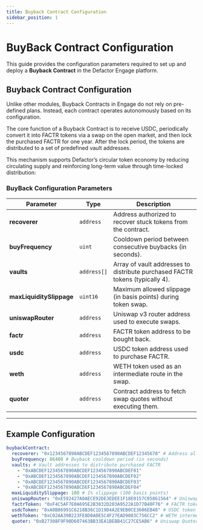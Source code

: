 ```yaml
---
title: Buyback Contract Configuration
sidebar_position: 1
---
```


# BuyBack Contract Configuration

This guide provides the configuration parameters required to set up and deploy a **Buyback Contract** in the Defactor Engage platform.

## Buyback Contract Configuration

Unlike other modules, Buyback Contracts in Engage do not rely on pre-defined plans. Instead, each contract operates autonomously based on its configuration.

The core function of a Buyback Contract is to receive USDC, periodically convert it into FACTR tokens via a swap on the open market, and then lock the purchased FACTR for one year. After the lock period, the tokens are distributed to a set of predefined vault addresses.

This mechanism supports Defactor’s circular token economy by reducing circulating supply and reinforcing long-term value through time-locked distribution:

### **BuyBack Configuration Parameters**

| Parameter                | Type        | Description                                                                  |
| ------------------------ | ----------- | ---------------------------------------------------------------------------- |
| **recoverer**            | `address`   | Address authorized to recover stuck tokens from the contract.                |
| **buyFrequency**         | `uint`      | Cooldown period between consecutive buybacks (in seconds).                   |
| **vaults**               | `address[]` | Array of vault addresses to distribute purchased FACTR tokens (typically 4). |
| **maxLiquiditySlippage** | `uint16`    | Maximum allowed slippage (in basis points) during token swap.                |
| **uniswapRouter**        | `address`   | Uniswap v3 router address used to execute swaps.                             |
| **factr**                | `address`   | FACTR token address to be bought back.                                       |
| **usdc**                 | `address`   | USDC token address used to purchase FACTR.                                   |
| **weth**                 | `address`   | WETH token used as an intermediate route in the swap.                        |
| **quoter**               | `address`   | Contract address to fetch swap quotes without executing them.                |

---

## Example Configuration

```yaml
buybackContract:
  recoverer: "0x1234567890ABCDEF1234567890ABCDEF12345678" # Address allowed to recover stuck tokens
  buyFrequency: 86400 # Buyback cooldown period (in seconds)
  vaults: # Vault addresses to distribute purchased FACTR
    - "0xABCDEF1234567890ABCDEF1234567890ABCDEF01"
    - "0xABCDEF1234567890ABCDEF1234567890ABCDEF02"
    - "0xABCDEF1234567890ABCDEF1234567890ABCDEF03"
    - "0xABCDEF1234567890ABCDEF1234567890ABCDEF04"
  maxLiquiditySlippage: 100 # 1% slippage (100 basis points)
  uniswapRouter: "0xE592427A0AECE92DE3EDEE1F18E0157C05861564" # Uniswap V3 router
  factrToken: "0xF4C5AF7E0A695E2B3832D203A9522A1D77B40F76" # FACTR token address
  usdcToken: "0xA0B86991C6218B36C1D19D4A2E9EB0CE3606EB48" # USDC token address
  wethToken: "0xC02AA39B223FE8D0A0E5C4F27EAD9083C756CC2" # WETH intermediary
  quoter: "0xB27308F9F90D607463BB33EA1BEBB41C27CE5AB6" # Uniswap Quoter contract
```
